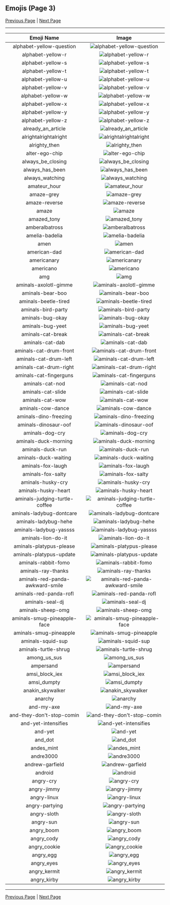 
## Emojis (Page 3)

[Previous Page](/docs/rc/page-a-0002.md)
  | [Next Page](/docs/rc/page-a-0004.md)

<hr />

|Emoji Name|Image|
| :-: | :-: |
|alphabet-yellow-question| ![alphabet-yellow-question](/emojis/rc/alphabet-yellow-question.png)|
|alphabet-yellow-r| ![alphabet-yellow-r](/emojis/rc/alphabet-yellow-r.png)|
|alphabet-yellow-s| ![alphabet-yellow-s](/emojis/rc/alphabet-yellow-s.png)|
|alphabet-yellow-t| ![alphabet-yellow-t](/emojis/rc/alphabet-yellow-t.png)|
|alphabet-yellow-u| ![alphabet-yellow-u](/emojis/rc/alphabet-yellow-u.png)|
|alphabet-yellow-v| ![alphabet-yellow-v](/emojis/rc/alphabet-yellow-v.png)|
|alphabet-yellow-w| ![alphabet-yellow-w](/emojis/rc/alphabet-yellow-w.png)|
|alphabet-yellow-x| ![alphabet-yellow-x](/emojis/rc/alphabet-yellow-x.png)|
|alphabet-yellow-y| ![alphabet-yellow-y](/emojis/rc/alphabet-yellow-y.png)|
|alphabet-yellow-z| ![alphabet-yellow-z](/emojis/rc/alphabet-yellow-z.png)|
|already_an_article| ![already_an_article](/emojis/rc/already_an_article.png)|
|alrightalrightalright| ![alrightalrightalright](/emojis/rc/alrightalrightalright.png)|
|alrighty_then| ![alrighty_then](/emojis/rc/alrighty_then.gif)|
|alter-ego-chip| ![alter-ego-chip](/emojis/rc/alter-ego-chip.jpg)|
|always_be_closing| ![always_be_closing](/emojis/rc/always_be_closing.jpg)|
|always_has_been| ![always_has_been](/emojis/rc/always_has_been.png)|
|always_watching| ![always_watching](/emojis/rc/always_watching.png)|
|amateur_hour| ![amateur_hour](/emojis/rc/amateur_hour.jpg)|
|amaze-grey| ![amaze-grey](/emojis/rc/amaze-grey.gif)|
|amaze-reverse| ![amaze-reverse](/emojis/rc/amaze-reverse.gif)|
|amaze| ![amaze](/emojis/rc/amaze.gif)|
|amazed_tony| ![amazed_tony](/emojis/rc/amazed_tony.png)|
|amberalbatross| ![amberalbatross](/emojis/rc/amberalbatross.png)|
|amelia-badelia| ![amelia-badelia](/emojis/rc/amelia-badelia.png)|
|amen| ![amen](/emojis/rc/amen.gif)|
|american-dad| ![american-dad](/emojis/rc/american-dad.jpg)|
|americanary| ![americanary](/emojis/rc/americanary.png)|
|americano| ![americano](/emojis/rc/americano.png)|
|amg| ![amg](/emojis/rc/amg.gif)|
|aminals-axolotl-gimme| ![aminals-axolotl-gimme](/emojis/rc/aminals-axolotl-gimme.gif)|
|aminals-bear-boo| ![aminals-bear-boo](/emojis/rc/aminals-bear-boo.png)|
|aminals-beetle-tired| ![aminals-beetle-tired](/emojis/rc/aminals-beetle-tired.gif)|
|aminals-bird-party| ![aminals-bird-party](/emojis/rc/aminals-bird-party.gif)|
|aminals-bug-okay| ![aminals-bug-okay](/emojis/rc/aminals-bug-okay.gif)|
|aminals-bug-yeet| ![aminals-bug-yeet](/emojis/rc/aminals-bug-yeet.gif)|
|aminals-cat-break| ![aminals-cat-break](/emojis/rc/aminals-cat-break.gif)|
|aminals-cat-dab| ![aminals-cat-dab](/emojis/rc/aminals-cat-dab.gif)|
|aminals-cat-drum-front| ![aminals-cat-drum-front](/emojis/rc/aminals-cat-drum-front.gif)|
|aminals-cat-drum-left| ![aminals-cat-drum-left](/emojis/rc/aminals-cat-drum-left.gif)|
|aminals-cat-drum-right| ![aminals-cat-drum-right](/emojis/rc/aminals-cat-drum-right.gif)|
|aminals-cat-fingerguns| ![aminals-cat-fingerguns](/emojis/rc/aminals-cat-fingerguns.gif)|
|aminals-cat-nod| ![aminals-cat-nod](/emojis/rc/aminals-cat-nod.gif)|
|aminals-cat-slide| ![aminals-cat-slide](/emojis/rc/aminals-cat-slide.gif)|
|aminals-cat-wow| ![aminals-cat-wow](/emojis/rc/aminals-cat-wow.gif)|
|aminals-cow-dance| ![aminals-cow-dance](/emojis/rc/aminals-cow-dance.gif)|
|aminals-dino-freezing| ![aminals-dino-freezing](/emojis/rc/aminals-dino-freezing.gif)|
|aminals-dinosaur-oof| ![aminals-dinosaur-oof](/emojis/rc/aminals-dinosaur-oof.gif)|
|aminals-dog-cry| ![aminals-dog-cry](/emojis/rc/aminals-dog-cry.gif)|
|aminals-duck-morning| ![aminals-duck-morning](/emojis/rc/aminals-duck-morning.gif)|
|aminals-duck-run| ![aminals-duck-run](/emojis/rc/aminals-duck-run.gif)|
|aminals-duck-waiting| ![aminals-duck-waiting](/emojis/rc/aminals-duck-waiting.gif)|
|aminals-fox-laugh| ![aminals-fox-laugh](/emojis/rc/aminals-fox-laugh.gif)|
|aminals-fox-salty| ![aminals-fox-salty](/emojis/rc/aminals-fox-salty.gif)|
|aminals-husky-cry| ![aminals-husky-cry](/emojis/rc/aminals-husky-cry.gif)|
|aminals-husky-heart| ![aminals-husky-heart](/emojis/rc/aminals-husky-heart.gif)|
|aminals-judging-turtle-coffee| ![aminals-judging-turtle-coffee](/emojis/rc/aminals-judging-turtle-coffee.gif)|
|aminals-ladybug-dontcare| ![aminals-ladybug-dontcare](/emojis/rc/aminals-ladybug-dontcare.gif)|
|aminals-ladybug-hehe| ![aminals-ladybug-hehe](/emojis/rc/aminals-ladybug-hehe.gif)|
|aminals-ladybug-yassss| ![aminals-ladybug-yassss](/emojis/rc/aminals-ladybug-yassss.gif)|
|aminals-lion-do-it| ![aminals-lion-do-it](/emojis/rc/aminals-lion-do-it.gif)|
|aminals-platypus-please| ![aminals-platypus-please](/emojis/rc/aminals-platypus-please.png)|
|aminals-platypus-update| ![aminals-platypus-update](/emojis/rc/aminals-platypus-update.gif)|
|aminals-rabbit-fomo| ![aminals-rabbit-fomo](/emojis/rc/aminals-rabbit-fomo.gif)|
|aminals-ray-thanks| ![aminals-ray-thanks](/emojis/rc/aminals-ray-thanks.gif)|
|aminals-red-panda-awkward-smile| ![aminals-red-panda-awkward-smile](/emojis/rc/aminals-red-panda-awkward-smile.gif)|
|aminals-red-panda-rofl| ![aminals-red-panda-rofl](/emojis/rc/aminals-red-panda-rofl.gif)|
|aminals-seal-dj| ![aminals-seal-dj](/emojis/rc/aminals-seal-dj.gif)|
|aminals-sheep-omg| ![aminals-sheep-omg](/emojis/rc/aminals-sheep-omg.gif)|
|aminals-smug-pineapple-face| ![aminals-smug-pineapple-face](/emojis/rc/aminals-smug-pineapple-face.png)|
|aminals-smug-pineapple| ![aminals-smug-pineapple](/emojis/rc/aminals-smug-pineapple.png)|
|aminals-squid-sup| ![aminals-squid-sup](/emojis/rc/aminals-squid-sup.gif)|
|aminals-turtle-shrug| ![aminals-turtle-shrug](/emojis/rc/aminals-turtle-shrug.png)|
|among_us_sus| ![among_us_sus](/emojis/rc/among_us_sus.png)|
|ampersand| ![ampersand](/emojis/rc/ampersand.png)|
|amsi_block_iex| ![amsi_block_iex](/emojis/rc/amsi_block_iex.png)|
|amsi_dumpty| ![amsi_dumpty](/emojis/rc/amsi_dumpty.png)|
|anakin_skywalker| ![anakin_skywalker](/emojis/rc/anakin_skywalker.png)|
|anarchy| ![anarchy](/emojis/rc/anarchy.png)|
|and-my-axe| ![and-my-axe](/emojis/rc/and-my-axe.gif)|
|and-they-don't-stop-comin| ![and-they-don't-stop-comin](/emojis/rc/and-they-don't-stop-comin.gif)|
|and-yet-intensifies| ![and-yet-intensifies](/emojis/rc/and-yet-intensifies.gif)|
|and-yet| ![and-yet](/emojis/rc/and-yet.jpg)|
|and_dot| ![and_dot](/emojis/rc/and_dot.png)|
|andes_mint| ![andes_mint](/emojis/rc/andes_mint.png)|
|andre3000| ![andre3000](/emojis/rc/andre3000.gif)|
|andrew-garfield| ![andrew-garfield](/emojis/rc/andrew-garfield.png)|
|android| ![android](/emojis/rc/android.png)|
|angry-cry| ![angry-cry](/emojis/rc/angry-cry.png)|
|angry-jimmy| ![angry-jimmy](/emojis/rc/angry-jimmy.png)|
|angry-linux| ![angry-linux](/emojis/rc/angry-linux.png)|
|angry-partying| ![angry-partying](/emojis/rc/angry-partying.png)|
|angry-sloth| ![angry-sloth](/emojis/rc/angry-sloth.png)|
|angry-sun| ![angry-sun](/emojis/rc/angry-sun.png)|
|angry_boom| ![angry_boom](/emojis/rc/angry_boom.gif)|
|angry_cody| ![angry_cody](/emojis/rc/angry_cody.png)|
|angry_cookie| ![angry_cookie](/emojis/rc/angry_cookie.png)|
|angry_egg| ![angry_egg](/emojis/rc/angry_egg.gif)|
|angry_eyes| ![angry_eyes](/emojis/rc/angry_eyes.png)|
|angry_kermit| ![angry_kermit](/emojis/rc/angry_kermit.gif)|
|angry_kirby| ![angry_kirby](/emojis/rc/angry_kirby.png)|

<hr/>

[Previous Page](/docs/rc/page-a-0002.md)
  | [Next Page](/docs/rc/page-a-0004.md)
